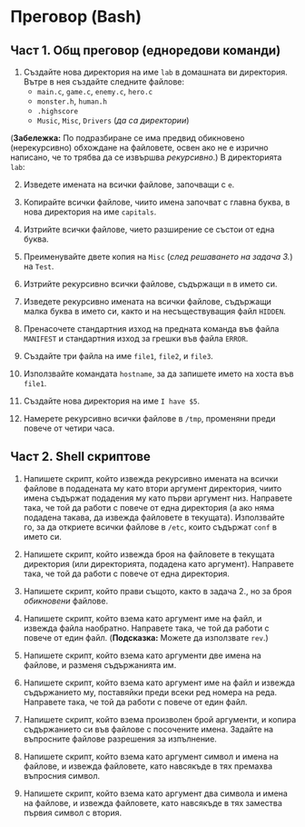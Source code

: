 # Преговор (**Bash**)

## **Част 1.** Общ преговор (eдноредови команди)

1. Създайте нова директория на име `lab` в домашната ви директория.  Вътре в нея създайте следните файлове:
   * `main.c`, `game.c`, `enemy.c`, `hero.c`
   * `monster.h`, `human.h`
   * `.highscore`
   * `Music`, `Misc`, `Drivers` (*да са директории*)

(**Забележка:** По подразбиране се има предвид обикновено (нерекурсивно) обхождане на файловете, освен ако не е изрично написано, че то трябва да се извършва *рекурсивно*.)
В директорията `lab`:

2. Изведете имената на всички файлове, започващи с `е`.

3. Копирайте всички файлове, чиито имена започват с главна буква, в нова директория на име `capitals`.

4. Изтрийте всички файлове, чието разширение се състои от една буква.

5. Преименувайте двете копия на `Misc` (*след решаването на задача 3.*) на `Test`.

6. Изтрийте рекурсивно всички файлове, съдържащи `m` в името си.

7. Изведете рекурсивно имената на всички файлове, съдържащи малка буква в името си, както и на несъществуващия файл `HIDDEN`.

8. Пренасочете стандартния изход на предната команда във файла `MANIFEST` и стандартния изход за грешки във файла `ERROR`.

9. Създайте три файла на име `file1`, `file2`, и `file3`.

10. Използвайте командата `hostname`, за да запишете името на хоста във `file1`.

11. Създайте нова директория на име `I have $5`.

12. Намерете рекурсивно всички файлове в `/tmp`, променяни преди повече от четири часа.


## **Част 2.** Shell скриптове

1. Напишете скрипт, който извежда рекурсивно имената на всички файлове в подадената му като втори аргумент директория, чиито имена съдържат подадения му като първи аргумент низ.  Направете така, че той да работи с повече от една директория (а ако няма подадена такава, да извежда файловете в текущата).  Използвайте го, за да откриете всички файлове в `/etc`, които съдържат `conf` в името си.

2. Напишете скрипт, който извежда броя на файловете в текущата директория (или директорията, подадена като аргумент).  Направете така, че той да работи с повече от една директория.

3. Напишете скрипт, който прави същото, както в задача 2., но за броя *обикновени* файлове.

4. Напишете скрипт, който взема като аргумент име на файл, и извежда файла наобратно.  Направете така, че той да работи с повече от един файл.
    (**Подсказка:**  Можете да използвате `rev`.)

5. Напишете скрипт, който взема като аргументи две имена на файлове, и разменя съдържанията им.

6. Напишете скрипт, който взема като аргумент име на файл и извежда съдържанието му, поставяйки преди всеки ред номера на реда.  Направете така, че той да работи с повече от един файл.

7. Напишете скрипт, който взема произволен брой аргументи, и копира съдържанието си във файлове с посочените имена.  Задайте на въпросните файлове разрешения за изпълнение.

8. Напишете скрипт, който взема като аргумент символ и имена на файлове, и извежда файловете, като навсякъде в тях премахва въпросния символ.

9. Напишете скрипт, който взема като аргумент два символа и имена на файлове, и извежда файловете, като навсякъде в тях замества първия символ с втория.

